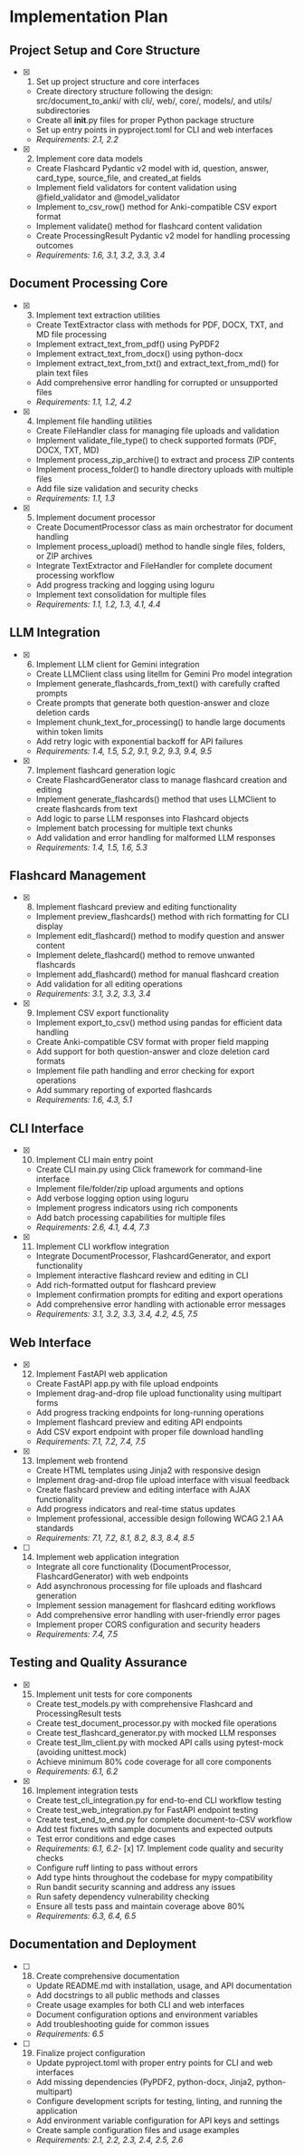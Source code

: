 # Implementation Plan

## Project Setup and Core Structure

- [x] 1. Set up project structure and core interfaces
  - Create directory structure following the design: src/document_to_anki/ with cli/, web/, core/, models/, and utils/ subdirectories
  - Create all __init__.py files for proper Python package structure
  - Set up entry points in pyproject.toml for CLI and web interfaces
  - _Requirements: 2.1, 2.2_

- [x] 2. Implement core data models
  - Create Flashcard Pydantic v2 model with id, question, answer, card_type, source_file, and created_at fields
  - Implement field validators for content validation using @field_validator and @model_validator
  - Implement to_csv_row() method for Anki-compatible CSV export format
  - Implement validate() method for flashcard content validation
  - Create ProcessingResult Pydantic v2 model for handling processing outcomes
  - _Requirements: 1.6, 3.1, 3.2, 3.3, 3.4_

## Document Processing Core

- [x] 3. Implement text extraction utilities
  - Create TextExtractor class with methods for PDF, DOCX, TXT, and MD file processing
  - Implement extract_text_from_pdf() using PyPDF2
  - Implement extract_text_from_docx() using python-docx
  - Implement extract_text_from_txt() and extract_text_from_md() for plain text files
  - Add comprehensive error handling for corrupted or unsupported files
  - _Requirements: 1.1, 1.2, 4.2_

- [x] 4. Implement file handling utilities
  - Create FileHandler class for managing file uploads and validation
  - Implement validate_file_type() to check supported formats (PDF, DOCX, TXT, MD)
  - Implement process_zip_archive() to extract and process ZIP contents
  - Implement process_folder() to handle directory uploads with multiple files
  - Add file size validation and security checks
  - _Requirements: 1.1, 1.3_

- [x] 5. Implement document processor
  - Create DocumentProcessor class as main orchestrator for document handling
  - Implement process_upload() method to handle single files, folders, or ZIP archives
  - Integrate TextExtractor and FileHandler for complete document processing workflow
  - Add progress tracking and logging using loguru
  - Implement text consolidation for multiple files
  - _Requirements: 1.1, 1.2, 1.3, 4.1, 4.4_

## LLM Integration

- [x] 6. Implement LLM client for Gemini integration
  - Create LLMClient class using litellm for Gemini Pro model integration
  - Implement generate_flashcards_from_text() with carefully crafted prompts
  - Create prompts that generate both question-answer and cloze deletion cards
  - Implement chunk_text_for_processing() to handle large documents within token limits
  - Add retry logic with exponential backoff for API failures
  - _Requirements: 1.4, 1.5, 5.2, 9.1, 9.2, 9.3, 9.4, 9.5_

- [x] 7. Implement flashcard generation logic
  - Create FlashcardGenerator class to manage flashcard creation and editing
  - Implement generate_flashcards() method that uses LLMClient to create flashcards from text
  - Add logic to parse LLM responses into Flashcard objects
  - Implement batch processing for multiple text chunks
  - Add validation and error handling for malformed LLM responses
  - _Requirements: 1.4, 1.5, 1.6, 5.3_

## Flashcard Management

- [x] 8. Implement flashcard preview and editing functionality
  - Implement preview_flashcards() method with rich formatting for CLI display
  - Implement edit_flashcard() method to modify question and answer content
  - Implement delete_flashcard() method to remove unwanted flashcards
  - Implement add_flashcard() method for manual flashcard creation
  - Add validation for all editing operations
  - _Requirements: 3.1, 3.2, 3.3, 3.4_

- [x] 9. Implement CSV export functionality
  - Implement export_to_csv() method using pandas for efficient data handling
  - Create Anki-compatible CSV format with proper field mapping
  - Add support for both question-answer and cloze deletion card formats
  - Implement file path handling and error checking for export operations
  - Add summary reporting of exported flashcards
  - _Requirements: 1.6, 4.3, 5.1_

## CLI Interface

- [x] 10. Implement CLI main entry point
  - Create CLI main.py using Click framework for command-line interface
  - Implement file/folder/zip upload arguments and options
  - Add verbose logging option using loguru
  - Implement progress indicators using rich components
  - Add batch processing capabilities for multiple files
  - _Requirements: 2.6, 4.1, 4.4, 7.3_

- [x] 11. Implement CLI workflow integration
  - Integrate DocumentProcessor, FlashcardGenerator, and export functionality
  - Implement interactive flashcard review and editing in CLI
  - Add rich-formatted output for flashcard preview
  - Implement confirmation prompts for editing and export operations
  - Add comprehensive error handling with actionable error messages
  - _Requirements: 3.1, 3.2, 3.3, 3.4, 4.2, 4.5, 7.5_

## Web Interface

- [x] 12. Implement FastAPI web application
  - Create FastAPI app.py with file upload endpoints
  - Implement drag-and-drop file upload functionality using multipart forms
  - Add progress tracking endpoints for long-running operations
  - Implement flashcard preview and editing API endpoints
  - Add CSV export endpoint with proper file download handling
  - _Requirements: 7.1, 7.2, 7.4, 7.5_

- [x] 13. Implement web frontend
  - Create HTML templates using Jinja2 with responsive design
  - Implement drag-and-drop file upload interface with visual feedback
  - Create flashcard preview and editing interface with AJAX functionality
  - Add progress indicators and real-time status updates
  - Implement professional, accessible design following WCAG 2.1 AA standards
  - _Requirements: 7.1, 7.2, 8.1, 8.2, 8.3, 8.4, 8.5_

- [ ] 14. Implement web application integration
  - Integrate all core functionality (DocumentProcessor, FlashcardGenerator) with web endpoints
  - Add asynchronous processing for file uploads and flashcard generation
  - Implement session management for flashcard editing workflows
  - Add comprehensive error handling with user-friendly error pages
  - Implement proper CORS configuration and security headers
  - _Requirements: 7.4, 7.5_

## Testing and Quality Assurance

- [x] 15. Implement unit tests for core components
  - Create test_models.py with comprehensive Flashcard and ProcessingResult tests
  - Create test_document_processor.py with mocked file operations
  - Create test_flashcard_generator.py with mocked LLM responses
  - Create test_llm_client.py with mocked API calls using pytest-mock (avoiding unittest.mock)
  - Achieve minimum 80% code coverage for all core components
  - _Requirements: 6.1, 6.2_

- [x] 16. Implement integration tests
  - Create test_cli_integration.py for end-to-end CLI workflow testing
  - Create test_web_integration.py for FastAPI endpoint testing
  - Create test_end_to_end.py for complete document-to-CSV workflow
  - Add test fixtures with sample documents and expected outputs
  - Test error conditions and edge cases
  - _Requirements: 6.1, 6.2_- [x] 17. Implement code quality and security checks
  - Configure ruff linting to pass without errors
  - Add type hints throughout the codebase for mypy compatibility
  - Run bandit security scanning and address any issues
  - Run safety dependency vulnerability checking
  - Ensure all tests pass and maintain coverage above 80%
  - _Requirements: 6.3, 6.4, 6.5_

## Documentation and Deployment

- [ ] 18. Create comprehensive documentation
  - Update README.md with installation, usage, and API documentation
  - Add docstrings to all public methods and classes
  - Create usage examples for both CLI and web interfaces
  - Document configuration options and environment variables
  - Add troubleshooting guide for common issues
  - _Requirements: 6.5_

- [ ] 19. Finalize project configuration
  - Update pyproject.toml with proper entry points for CLI and web interfaces
  - Add missing dependencies (PyPDF2, python-docx, Jinja2, python-multipart)
  - Configure development scripts for testing, linting, and running the application
  - Add environment variable configuration for API keys and settings
  - Create sample configuration files and usage examples
  - _Requirements: 2.1, 2.2, 2.3, 2.4, 2.5, 2.6_